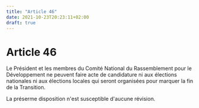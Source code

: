 ```yaml
---
title: "Article 46"
date: 2021-10-23T20:23:11+02:00
draft: true
---
```


# Article 46

Le Président et les membres du Comité National du Rassemblement pour le Développement ne peuvent faire acte de candidature ni aux élections nationales ni aux élections locales qui seront organisées pour marquer la fin de la Transition.

La préserme disposition n'est susceptible d'aucune révision.
